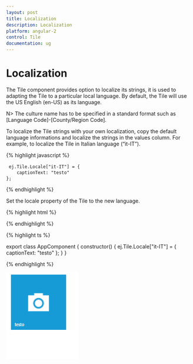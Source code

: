 ```yaml
---
layout: post
title: Localization
description: Localization
platform: angular-2
control: Tile
documentation: ug
---
```


# Localization

The Tile component provides option to localize its strings, it is used to adapting the Tile to a particular local language. By default, the Tile will use the US English (en-US) as its language.

N> The culture name has to be specified in a standard format such as [Language Code]-[County/Region Code].

To localize the Tile strings with your own localization, copy the default language informations and localize the strings in the values column. For example, to localize the Tile in Italian language (“it-IT”).

{% highlight javascript %}
     
     ej.Tile.Locale["it-IT"] = {
        captionText: "testo" 
    };

{% endhighlight %}
   
Set the locale property of the Tile to the new language.

{% highlight html %}

 <ej-tile id="tile" tileSize="medium" imagePosition="center" imageUrl="http://js.syncfusion.com/ug/web/content/tile/camera.png" locale="it-IT">
</ej-tile>

{% endhighlight %}

{% highlight ts %}
     
  export class AppComponent {
    constructor() {
        ej.Tile.Locale["it-IT"] = {
            captionText: "testo"
        };
    }
} 

{% endhighlight %}

![](Functionality_images/localization.png)